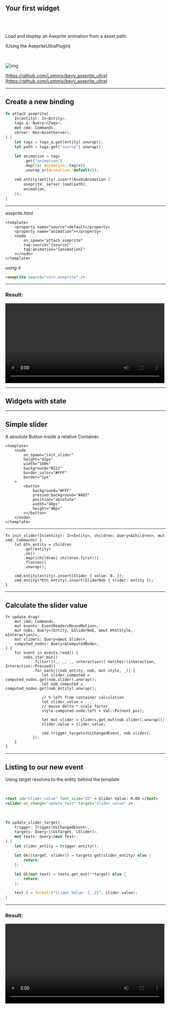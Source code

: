 ## Your first widget

<br />
<br />

Load and display an Aseprite animation from a asset path.

(Using the AsepriteUltraPlugin)

<br />

![img](img/ultra.jpeg)

[https://github.com/Lommix/bevy_aseprite_ultra](https://github.com/Lommix/bevy_aseprite_ultra)

---

## Create a new binding

```rust
fn attach_aseprite(
    In(entity): In<Entity>,
    tags_q: Query<&Tags>,
    mut cmd: Commands,
    server: Res<AssetServer>,
) {
    let tags = tags_q.get(entity).unwrap();
    let path = tags.get("source").unwrap();

    let animation = tags
        .get("animation")
        .map(|s| Animation::tag(s))
        .unwrap_or(Animation::default());

    cmd.entity(entity).insert(AseUiAnimation {
        aseprite: server.load(path),
        animation,
    });
}
```

---

_aseprite.html_

```html[|5-7|]
<template>
    <property name="source">default</property>
    <property name="animation"></property>
    <node
        on_spawn="attach_aseprite"
        tag:source="{source}"
        tag:animation="{animation}"
    ></node>
</template>
```

_using it_

```html
<aseprite source="coin.aseprite" />
```

---

### Result:

<div class="row">
    <video width="500px" src="img/aseprite.mp4" autoplay=true loop />
</div>

---

## Widgets with state

---

## Simple slider

A absolute Button inside a relative Container.

```html[|2-9|10-16]
<template>
    <node
        on_spawn="init_slider"
        height="42px"
        width="100%"
        background="#222"
        border_color="#FFF"
        border="1px"
    >
        <button
            background="#FFF"
            pressed:background="#A03"
            position="absolute"
            width="40px"
            height="40px"
        ></button>
    </node>
</template>
```

<!-- .element class="fragment" -->

---

```rust[|9|10]
fn init_slider(In(entity): In<Entity>, children: Query<&Children>, mut cmd: Commands) {
    let btn_entity = children
        .get(entity)
        .ok()
        .map(|children| children.first())
        .flatten()
        .unwrap();

    cmd.entity(entity).insert(Slider { value: 0. });
    cmd.entity(*btn_entity).insert(SliderNob { slider: entity });
}

```

---

## Calculate the slider value

```rust[|3-4|10|12-13|15-18|20-21|23]
fn update_drag(
    mut cmd: Commands,
    mut events: EventReader<MouseMotion>,
    mut nobs: Query<(Entity, &SliderNob, &mut HtmlStyle, &Interaction)>,
    mut sliders: Query<&mut Slider>,
    computed_nodes: Query<&ComputedNode>,
) {
    for event in events.read() {
        nobs.iter_mut()
            .filter(|(_, _, _, interaction)| matches!(interaction, Interaction::Pressed))
            .for_each(|(nob_entity, nob, mut style, _)| {
                let slider_computed = computed_nodes.get(nob.slider).unwrap();
                let nob_computed = computed_nodes.get(nob_entity).unwrap();

                // % left from container calculation
                let slider_value = ...
                // mouse delta * scale factor
                style.computed.node.left = Val::Px(next_pos);

                let mut slider = sliders.get_mut(nob.slider).unwrap();
                slider.value = slider_value;

                cmd.trigger_targets(UiChangedEvent, nob.slider);
            });
    }
}
```

---

## Listing to our new event

Using target resolves to the entity behind the template

<br />

```xml
<text id="slider_value" font_size="32" > Slider Value: 0.00 </text>
<slider on_change="update_text" target="slider_value" />
```

<br />

```rust
fn update_slider_target(
    trigger: Trigger<UiChangedEvent>,
    targets: Query<(&UiTarget, &Slider)>,
    mut texts: Query<&mut Text>,
) {
    let slider_entity = trigger.entity();

    let Ok((target, slider)) = targets.get(slider_entity) else {
        return;
    };

    let Ok(mut text) = texts.get_mut(**target) else {
        return;
    };

    text.0 = format!("Slider Value: {:.2}", slider.value);
}
```

---

### Result:

<div class="row">
    <video width="500px" src="img/slider.mp4" autoplay=true loop />
</div>
